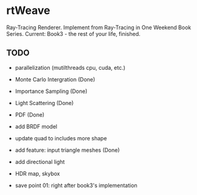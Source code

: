 # rtWeave
Ray-Tracing Renderer.
Implement from Ray-Tracing in One Weekend Book Series.
Current: Book3 - the rest of your life, finished.

## TODO
- parallelization (mutilthreads cpu, cuda, etc.)
- Monte Carlo Intergration (Done)
- Importance Sampling (Done)
- Light Scattering (Done)
- PDF (Done)
- add BRDF model
- update quad to includes more shape
- add feature: input triangle meshes (Done)
- add directional light
- HDR map, skybox


- save point 01: right after book3's implementation